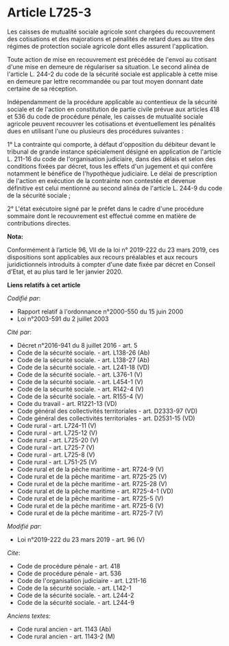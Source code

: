 # Article L725-3

Les caisses de mutualité sociale agricole sont chargées du recouvrement des cotisations et des majorations et pénalités de
retard dues au titre des régimes de protection sociale agricole dont elles assurent l'application.

Toute action de mise en recouvrement est précédée de l'envoi au cotisant d'une mise en demeure de régulariser sa situation.
Le second alinéa de l'article L. 244-2 du code de la sécurité sociale est applicable à cette mise en demeure par lettre
recommandée ou par tout moyen donnant date certaine de sa réception.

Indépendamment de la procédure applicable au contentieux de la sécurité sociale et de l'action en constitution de partie
civile prévue aux articles 418 et 536 du code de procédure pénale, les caisses de mutualité sociale agricole peuvent
recouvrer les cotisations et éventuellement les pénalités dues en utilisant l'une ou plusieurs des procédures suivantes :

1° La contrainte qui comporte, à défaut d'opposition du débiteur devant le tribunal de grande instance spécialement désigné
en application de l'article L. 211-16 du code de l'organisation judiciaire, dans des délais et selon des conditions fixées
par décret, tous les effets d'un jugement et qui confère notamment le bénéfice de l'hypothèque judiciaire. Le délai de
prescription de l'action en exécution de la contrainte non contestée et devenue définitive est celui mentionné au second
alinéa de l'article L. 244-9 du code de la sécurité sociale ;

2° L'état exécutoire signé par le préfet dans le cadre d'une procédure sommaire dont le recouvrement est effectué comme en
matière de contributions directes.

**Nota:**

Conformément à l’article 96, VII de la loi n° 2019-222 du 23 mars 2019, ces dispositions sont applicables aux recours
préalables et aux recours juridictionnels introduits à compter d'une date fixée par décret en Conseil d'Etat, et au plus tard
le 1er janvier 2020.

**Liens relatifs à cet article**

_Codifié par_:

  - Rapport relatif à l'ordonnance n°2000-550 du 15 juin 2000
  - Loi n°2003-591 du 2 juillet 2003

_Cité par_:

  - Décret n°2016-941 du 8 juillet 2016 - art. 5
  - Code de la sécurité sociale. - art. L138-26 (Ab)
  - Code de la sécurité sociale. - art. L138-27 (Ab)
  - Code de la sécurité sociale. - art. L241-18 (VD)
  - Code de la sécurité sociale. - art. L376-1 (V)
  - Code de la sécurité sociale. - art. L454-1 (V)
  - Code de la sécurité sociale. - art. R142-4 (V)
  - Code de la sécurité sociale. - art. R155-4 (V)
  - Code du travail - art. R1221-13 (VD)
  - Code général des collectivités territoriales - art. D2333-97 (VD)
  - Code général des collectivités territoriales - art. D2531-15 (VD)
  - Code rural - art. L724-11 (V)
  - Code rural - art. L725-12 (V)
  - Code rural - art. L725-20 (V)
  - Code rural - art. L725-7 (V)
  - Code rural - art. L725-8 (V)
  - Code rural - art. L751-25 (V)
  - Code rural et de la pêche maritime - art. R724-9 (V)
  - Code rural et de la pêche maritime - art. R725-25 (V)
  - Code rural et de la pêche maritime - art. R725-28 (V)
  - Code rural et de la pêche maritime - art. R725-4-1 (VD)
  - Code rural et de la pêche maritime - art. R725-5 (V)
  - Code rural et de la pêche maritime - art. R725-6 (V)
  - Code rural et de la pêche maritime - art. R725-7 (V)

_Modifié par_:

  - Loi n°2019-222 du 23 mars 2019 - art. 96 (V)

_Cite_:

  - Code de procédure pénale - art. 418
  - Code de procédure pénale - art. 536
  - Code de l'organisation judiciaire - art. L211-16
  - Code de la sécurité sociale. - art. L142-1
  - Code de la sécurité sociale. - art. L244-2
  - Code de la sécurité sociale. - art. L244-9

_Anciens textes_:

  - Code rural ancien - art. 1143 (Ab)
  - Code rural ancien - art. 1143-2 (M)
